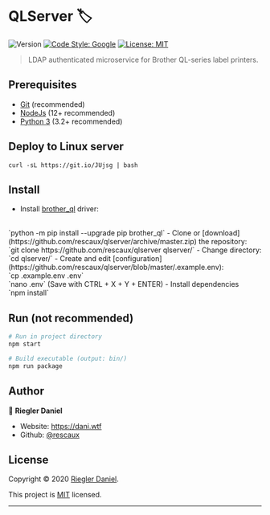 # QLServer 🏷
![Version](https://img.shields.io/badge/version-1.0.0-blue.svg?cacheSeconds=2592000)
[![Code Style: Google](https://img.shields.io/badge/code%20style-google-blueviolet.svg)](https://github.com/google/gts)
[![License: MIT](https://img.shields.io/badge/License-MIT-yellow.svg)](https://opensource.org/licenses/MIT)

> LDAP authenticated microservice for Brother QL-series label printers.

## Prerequisites

- [Git](https://git-scm.com/) (recommended)
- [NodeJs](https://nodejs.org/download/) (12+ recommended)
- [Python 3](https://www.python.org/downloads/) (3.2+ recommended)

## Deploy to Linux server

`curl -sL https://git.io/JUjsg | bash`

## Install

- Install [brother_ql](https://pypi.org/project/brother-ql/) driver: 
<br/>
`python -m pip install --upgrade pip brother_ql`
- Clone or [download](https://github.com/rescaux/qlserver/archive/master.zip) the repository:
<br/>
`git clone https://github.com/rescaux/qlserver qlserver/`
- Change directory: 
<br/>
`cd qlserver/`
- Create and edit [configuration](https://github.com/rescaux/qlserver/blob/master/.example.env):
<br/>
`cp .example.env .env`
<br/>
`nano .env` (Save with CTRL + X + Y + ENTER)
- Install dependencies
<br/>
`npm install`

## Run (not recommended)

```sh
# Run in project directory
npm start

# Build executable (output: bin/)
npm run package
```

## Author

👤 **Riegler Daniel**

* Website: https://dani.wtf
* Github: [@rescaux](https://github.com/rescaux)

## License

Copyright © 2020 [Riegler Daniel](https://github.com/rescaux).

This project is [MIT](https://opensource.org/licenses/MIT) licensed.

***

